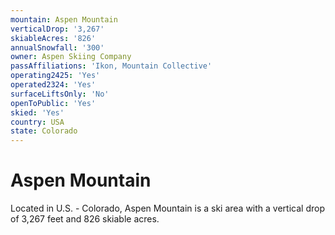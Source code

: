 ```yaml
---
mountain: Aspen Mountain
verticalDrop: '3,267'
skiableAcres: '826'
annualSnowfall: '300'
owner: Aspen Skiing Company
passAffiliations: 'Ikon, Mountain Collective'
operating2425: 'Yes'
operated2324: 'Yes'
surfaceLiftsOnly: 'No'
openToPublic: 'Yes'
skied: 'Yes'
country: USA
state: Colorado
---
```


# Aspen Mountain

Located in U.S. - Colorado, Aspen Mountain is a ski area with a vertical drop of 3,267 feet and 826 skiable acres.

